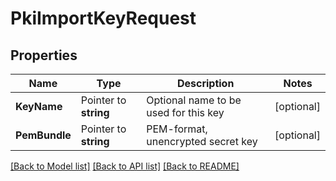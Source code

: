 # PkiImportKeyRequest


## Properties

Name | Type | Description | Notes
------------ | ------------- | ------------- | -------------
**KeyName** | Pointer to **string** | Optional name to be used for this key | [optional] 
**PemBundle** | Pointer to **string** | PEM-format, unencrypted secret key | [optional] 





[[Back to Model list]](../README.md#documentation-for-models) [[Back to API list]](../README.md#documentation-for-api-endpoints) [[Back to README]](../README.md)


